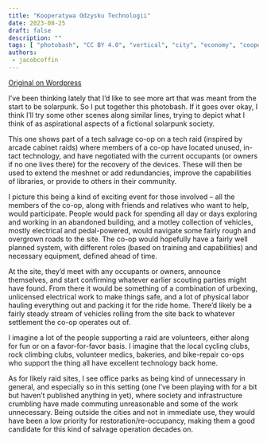 ```yaml
---
title: "Kooperatywa Odzysku Technologii"
date: 2023-08-25
draft: false
description: ""
tags: [ "photobash", "CC BY 4.0", "vertical", "city", "economy", "cooperation"]
authors:
 - jacobcoffin
---
```


[Original on Wordpress](https://jacobcoffinwrites.wordpress.com/2023/08/25/solarpunk-photobash-tech-raid/)

I’ve been thinking lately that I’d like to see more art that was meant from the start to be solarpunk. So I put together this photobash. If it goes over okay, I think I’ll try some other scenes along similar lines, trying to depict what I think of as aspirational aspects of a fictional solarpunk society.

This one shows part of a tech salvage co-op on a tech raid (inspired by arcade cabinet raids) where members of a co-op have located unused, in-tact technology, and have negotiated with the current occupants (or owners if no one lives there) for the recovery of the devices. These will then be used to extend the meshnet or add redundancies, improve the capabilities of libraries, or provide to others in their community.

I picture this being a kind of exciting event for those involved – all the members of the co-op, along with friends and relatives who want to help, would participate. People would pack for spending all day or days exploring and working in an abandoned building, and a motley collection of vehicles, mostly electrical and pedal-powered, would navigate some fairly rough and overgrown roads to the site. The co-op would hopefully have a fairly well planned system, with different roles (based on training and capabilities) and necessary equipment, defined ahead of time.

At the site, they’d meet with any occupants or owners, announce themselves, and start confirming whatever earlier scouting parties might have found. From there it would be something of a combination of urbexing, unlicensed electrical work to make things safe, and a lot of physical labor hauling everything out and packing it for the ride home. There’d likely be a fairly steady stream of vehicles rolling from the site back to whatever settlement the co-op operates out of.

I imagine a lot of the people supporting a raid are volunteers, either along for fun or on a favor-for-favor basis. I imagine that the local cycling clubs, rock climbing clubs, volunteer medics, bakeries, and bike-repair co-ops who support the thing all have excellent technology back home.

As for likely raid sites, I see office parks as being kind of unnecessary in general, and especially so in this setting (one I’ve been playing with for a bit but haven’t published anything in yet), where society and infrastructure crumbling have made commuting unreasonable and some of the work unnecessary. Being outside the cities and not in immediate use, they would have been a low priority for restoration/re-occupancy, making them a good candidate for this kind of salvage operation decades on.